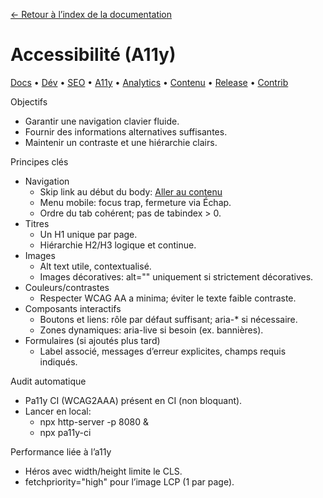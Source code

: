 [← Retour à l’index de la documentation](./README.md)

# Accessibilité (A11y)
[Docs](./README.md) • [Dév](./DEVELOPMENT.md) • [SEO](./SEO_GUIDE.md) • [A11y](./ACCESSIBILITY.md) • [Analytics](./ANALYTICS_GA4.md) • [Contenu](./CONTENT_GUIDELINES.md) • [Release](./RELEASE_CHECKLIST.md) • [Contrib](./CONTRIBUTING.md)

Objectifs
- Garantir une navigation clavier fluide.
- Fournir des informations alternatives suffisantes.
- Maintenir un contraste et une hiérarchie clairs.

Principes clés
- Navigation
  - Skip link au début du body: <a href="#main-content" class="skip-link">Aller au contenu</a>
  - Menu mobile: focus trap, fermeture via Échap.
  - Ordre du tab cohérent; pas de tabindex > 0.
- Titres
  - Un H1 unique par page.
  - Hiérarchie H2/H3 logique et continue.
- Images
  - Alt text utile, contextualisé.
  - Images décoratives: alt="" uniquement si strictement décoratives.
- Couleurs/contrastes
  - Respecter WCAG AA a minima; éviter le texte faible contraste.
- Composants interactifs
  - Boutons et liens: rôle par défaut suffisant; aria-* si nécessaire.
  - Zones dynamiques: aria-live si besoin (ex. bannières).
- Formulaires (si ajoutés plus tard)
  - Label associé, messages d’erreur explicites, champs requis indiqués.

Audit automatique
- Pa11y CI (WCAG2AAA) présent en CI (non bloquant).
- Lancer en local:
  - npx http-server -p 8080 &
  - npx pa11y-ci

Performance liée à l’a11y
- Héros avec width/height limite le CLS.
- fetchpriority="high" pour l’image LCP (1 par page).